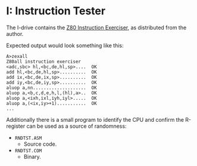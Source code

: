 # I: Instruction Tester

The I-drive contains the [Z80 Instruction Exerciser](https://mdfs.net/Software/Z80/Exerciser/),
as distributed from the author.

Expected output would look something like this:

```
A>zexall
Z80all instruction exerciser
<adc,sbc> hl,<bc,de,hl,sp>....  OK
add hl,<bc,de,hl,sp>..........  OK
add ix,<bc,de,ix,sp>..........  OK
add iy,<bc,de,iy,sp>..........  OK
aluop a,nn....................  OK
aluop a,<b,c,d,e,h,l,(hl),a>..  OK
aluop a,<ixh,ixl,iyh,iyl>.....  OK
aluop a,(<ix,iy>+1)...........  OK
...
```

Additionally there is a small program to identify the CPU and confirm the R-register can be used as a source of randomness:

* `RNDTST.ASM`
  * Source code.
* `RNDTST.COM`
  * Binary.
